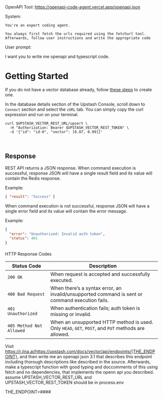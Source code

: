 OpenAPI Tool: https://openapi-code-agent.vercel.app/openapi.json

System:

```
You're an expert coding agent.

You always first fetch the urls required using the fetchurl tool. Afterwards, follow user instructions and write the appropriate code
```

User prompt:

I want you to write me openapi and typescript code.

# Getting Started

If you do not have a vector database already, follow [these steps](https://upstash.com/docs/vector/overall/getstarted) to create one.

In the database details section of the Upstash Console, scroll down to `Connect` section and select the `cURL` tab. You can simply copy the curl expression and run on your terminal.

```shell
curl $UPSTASH_VECTOR_REST_URL/upsert \
  -H "Authorization: Bearer $UPSTASH_VECTOR_REST_TOKEN" \
  -d '{"id": "id-0", "vector": [0.87, 0.99]}'
```

[​](https://upstash.com/docs/vector/api/get-started#response)

## Response

REST API returns a JSON response. When command execution is successful, response JSON will have a single result field and its value will contain the Redis response.

Example:

```json
{ "result": "Success" }
```

When command execution is not successful, response JSON will have a single error field and its value will contain the error message.

Example:

```json
{
  "error": "Unauthorized: Invalid auth token",
  "status": 401
}
```

####

HTTP Response Codes

| Status Code              | Description                                                                                         |
| ------------------------ | --------------------------------------------------------------------------------------------------- |
| `200 OK`                 | When request is accepted and successfully executed.                                                 |
| `400 Bad Request`        | When there’s a syntax error, an invalid/unsupported command is sent or command execution fails.     |
| `401 Unauthorized`       | When authentication fails; auth token is missing or invalid.                                        |
| `405 Method Not Allowed` | When an unsupported HTTP method is used. Only `HEAD`, `GET`, `POST`, and `PUT` methods are allowed. |

Visit https://r.jina.ai/https://upstash.com/docs/vector/api/endpoints/{THE_ENDPOINT}, and then write me an openapi json 3.1 that describes this endpoint including thorough descriptions like described in the source. Afterwards, make a typescript function with good typing and doccomments of this using fetch and no dependencies, that implements the openn api you described. assume UPSTASH_VECTOR_REST_URL and UPSTASH_VECTOR_REST_TOKEN should be in process.env

THE_ENDPOINT=####
